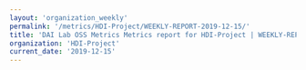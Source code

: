 ```yaml
---
layout: 'organization_weekly'
permalink: '/metrics/HDI-Project/WEEKLY-REPORT-2019-12-15/'
title: 'DAI Lab OSS Metrics Metrics report for HDI-Project | WEEKLY-REPORT-2019-12-15'
organization: 'HDI-Project'
current_date: '2019-12-15'
---
```

